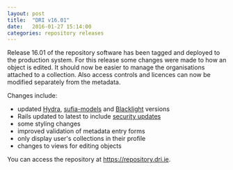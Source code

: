 ```yaml
---
layout: post
title:  "DRI v16.01"
date:   2016-01-27 15:14:00
categories: repository releases
---
```


Release 16.01 of the repository software has been tagged and deployed to the production system.
For this release some changes were made to how an object is edited. It should now be easier to manage
the organisations attached to a collection. Also access controls and licences can now be modified
separately from the metadata.

Changes include: 

- updated [Hydra][hydra], [sufia-models][sufia-models]  and [Blacklight][blacklight] versions
- Rails updated to latest to include [security updates][rails-security]
- some styling changes
- improved validation of metadata entry forms
- only display user's collections in their profile
- changes to views for editing objects

You can access the repository at <https://repository.dri.ie>.

[hydra]:            https://github.com/projecthydra/hydra-head/blob/master/HISTORY.textile
[blacklight]:       https://github.com/projectblacklight/blacklight/releases/tag/v5.16.3
[sufia-models]:     https://github.com/projecthydra/sufia/blob/master/History.md
[rails-security]:   http://weblog.rubyonrails.org/2016/1/25/Rails-5-0-0-beta1-1-4-2-5-1-4-1-14-1-3-2-22-1-and-rails-html-sanitizer-1-0-3-have-been-released/
